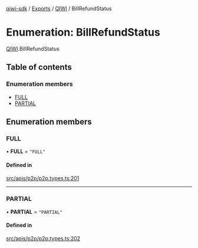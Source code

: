 [qiwi-sdk](../README.md) / [Exports](../modules.md) / [QIWI](../modules/QIWI.md) / BillRefundStatus

# Enumeration: BillRefundStatus

[QIWI](../modules/QIWI.md).BillRefundStatus

## Table of contents

### Enumeration members

- [FULL](QIWI.BillRefundStatus.md#full)
- [PARTIAL](QIWI.BillRefundStatus.md#partial)

## Enumeration members

### FULL

• **FULL** = `"FULL"`

#### Defined in

[src/apis/p2p/p2p.types.ts:201](https://github.com/AlexXanderGrib/node-qiwi-sdk/blob/116975d/src/apis/p2p/p2p.types.ts#L201)

___

### PARTIAL

• **PARTIAL** = `"PARTIAL"`

#### Defined in

[src/apis/p2p/p2p.types.ts:202](https://github.com/AlexXanderGrib/node-qiwi-sdk/blob/116975d/src/apis/p2p/p2p.types.ts#L202)
